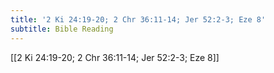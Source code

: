 ```yaml
---
title: '2 Ki 24:19-20; 2 Chr 36:11-14; Jer 52:2-3; Eze 8'
subtitle: Bible Reading
---
```


[[2 Ki 24:19-20; 2 Chr 36:11-14; Jer 52:2-3; Eze 8]]